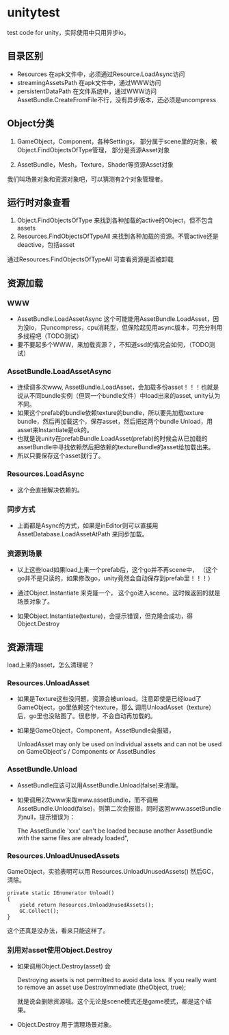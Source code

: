 # unitytest
test code for unity，实际使用中只用异步io。


## 目录区别

* Resources
    在apk文件中，必须通过Resource.LoadAsync访问
* streamingAssetsPath
    在apk文件中，通过WWW访问
* persistentDataPath
   在文件系统中，通过WWW访问
   AssetBundle.CreateFromFile不行，没有异步版本，还必须是uncompress


## Object分类

1. GameObject，Component，各种Settings，
部分属于scene里的对象，被Object.FindObjectsOfType管理，
部分是资源Asset对象

2. AssetBundle，Mesh，Texture，Shader等资源Asset对象

我们叫场景对象和资源对象吧，可以猜测有2个对象管理者。


## 运行时对象查看

1. Object.FindObjectsOfType 来找到各种加载的active的Object，但不包含assets
2. Resources.FindObjectsOfTypeAll 来找到各种加载的资源。不管active还是deactive，包括asset

通过Resources.FindObjectsOfTypeAll 可查看资源是否被卸载


## 资源加载

### WWW
* AssetBundle.LoadAssetAsync 这个可能能用AssetBundle.LoadAsset，因为没io，只uncompress，cpu消耗型，但保险起见用async版本，可充分利用多线程吧（TODO测试）
* 要不要起多个WWW，来加载资源？，不知道ssd的情况会如何，（TODO测试）

### AssetBundle.LoadAssetAsync
* 连续调多次www, AssetBundle.LoadAsset，会加载多份asset！！！也就是说从不同bundle实例（但同一个bundle文件）中load出来的asset, unity认为不同。
* 如果这个prefab的bundle依赖texture的bundle，所以要先加载texture bundle，然后再加载这个，保存asset，然后把这两个bundle Unload，用asset来Instantiate是ok的。
* 也就是说unity在prefabBundle.LoadAsset(prefab)的时候会从已加载的assetBundle中寻找依赖然后把依赖的textureBundle的asset给加载出来。
* 所以只要保存这个asset就行了。

### Resources.LoadAsync
* 这个会直接解决依赖的。

### 同步方式
* 上面都是Async的方式，如果是inEditor则可以直接用AssetDatabase.LoadAssetAtPath 来同步加载。

### 资源到场景
* 以上这些load如果load上来一个prefab后，这个go并不再scene中，
（这个go并不是只读的，如果修改go，unity竟然会自动保存到prefab里！！！）

* 通过Object.Instantiate 来克隆一个， 这个go进入scene。这时候返回的就是场景对象了。
* 如果Object.Instantiate(texture)，会提示错误，但克隆会成功，得Object.Destroy


## 资源清理

load上来的asset，怎么清理呢？

### Resources.UnloadAsset

* 如果是Texture这些没问题，资源会被unload。注意即使是已经load了GameObject，go里依赖这个texture，那么
调用UnloadAsset（texture）后，go里也没贴图了。很悲惨，不会自动再加载的。

* 如果是GameObject，Component，AssetBundle会报错，

    UnloadAsset may only be used on individual assets and can not be used on GameObject's / Components or AssetBundles


### AssetBundle.Unload

* AssetBundle应该可以用AssetBundle.Unload(false)来清理。
* 如果调用2次www来取www.assetBundle，而不调用AssetBundle.Unload(false)，则第二次会报错，同时返回www.assetBundle为null，提示错误为：

    The AssetBundle 'xxx' can't be loaded because another AssetBundle with the same files are already loaded",

### Resources.UnloadUnusedAssets

GameObject，实验表明可以用 Resources.UnloadUnusedAssets() 然后GC，清除。

    private static IEnumerator Unload()
    {
        yield return Resources.UnloadUnusedAssets();
        GC.Collect();
    }

这个还真是没办法，看来只能这样了。


### 别用对asset使用Object.Destroy

* 如果调用Object.Destroy(asset) 会

    Destroying assets is not permitted to avoid data loss.
    If you really want to remove an asset use DestroyImmediate (theObject, true);

    就是说会删除资源哦。这个无论是scene模式还是game模式，都是这个结果。

* Object.Destroy 用于清理场景对象。


